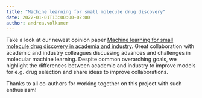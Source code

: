 ```yaml
---
title: "Machine learning for small molecule drug discovery"
date: 2022-01-01T13:00:00+02:00
author: andrea.volkamer
---
```


Take a look at our newest opinion paper [Machine learning for small molecule drug discovery in academia and industry](https://dx.doi.org/https://doi.org/10.1016/j.ailsci.2022.100056).
Great collaboration with academic and industry colleagues discussing advances and challenges in molecular machine learning. Despite common overarching goals, we highlight the differences between academic and industry to improve models for e.g. drug selection and share ideas to improve collaborations.

Thanks to all co-authors for working together on this project with such enthusiasm!
